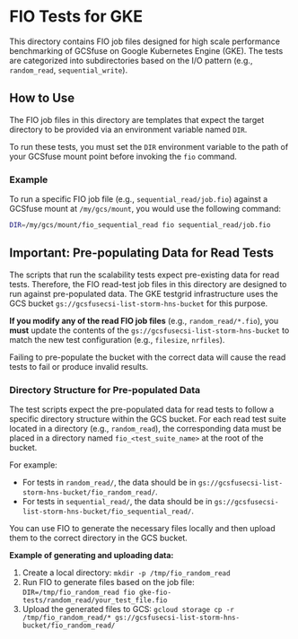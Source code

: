 # FIO Tests for GKE

This directory contains FIO job files designed for high scale performance benchmarking of GCSfuse on Google Kubernetes Engine (GKE). The tests are categorized into subdirectories based on the I/O pattern (e.g., `random_read`, `sequential_write`).

## How to Use

The FIO job files in this directory are templates that expect the target directory to be provided via an environment variable named `DIR`.

To run these tests, you must set the `DIR` environment variable to the path of your GCSfuse mount point before invoking the `fio` command.

### Example

To run a specific FIO job file (e.g., `sequential_read/job.fio`) against a GCSfuse mount at `/my/gcs/mount`, you would use the following command:

```bash
DIR=/my/gcs/mount/fio_sequential_read fio sequential_read/job.fio
```

## Important: Pre-populating Data for Read Tests

The scripts that run the scalability tests expect pre-existing data for read tests. Therefore, the FIO read-test job files in this directory are designed to run against pre-populated data. The GKE testgrid infrastructure uses the GCS bucket `gs://gcsfusecsi-list-storm-hns-bucket` for this purpose.

**If you modify any of the read FIO job files** (e.g., `random_read/*.fio`), you **must** update the contents of the `gs://gcsfusecsi-list-storm-hns-bucket` to match the new test configuration (e.g., `filesize`, `nrfiles`).

Failing to pre-populate the bucket with the correct data will cause the read tests to fail or produce invalid results.

### Directory Structure for Pre-populated Data

The test scripts expect the pre-populated data for read tests to follow a specific directory structure within the GCS bucket. For each read test suite located in a directory (e.g., `random_read`), the corresponding data must be placed in a directory named `fio_<test_suite_name>` at the root of the bucket.

For example:

*   For tests in `random_read/`, the data should be in `gs://gcsfusecsi-list-storm-hns-bucket/fio_random_read/`.
*   For tests in `sequential_read/`, the data should be in `gs://gcsfusecsi-list-storm-hns-bucket/fio_sequential_read/`.

You can use FIO to generate the necessary files locally and then upload them to the correct directory in the GCS bucket.

**Example of generating and uploading data:**

1.  Create a local directory: `mkdir -p /tmp/fio_random_read`
2.  Run FIO to generate files based on the job file: `DIR=/tmp/fio_random_read fio gke-fio-tests/random_read/your_test_file.fio`
3.  Upload the generated files to GCS: `gcloud storage cp -r /tmp/fio_random_read/* gs://gcsfusecsi-list-storm-hns-bucket/fio_random_read/`
